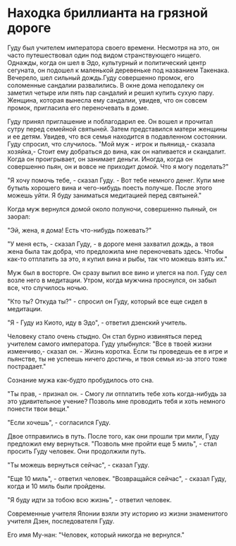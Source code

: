# Находка бриллианта на грязной дороге

Гуду был учителем императора своего времени. Несмотря на это, он часто путешествовал один под видом странствующего нищего. Однажды, когда он шел в Эдо, культурный и политический центр сегуната, он подошел к маленькой деревеньке под названием Такенака. Вечерело, шел сильный дождь.Гуду совершенно промок, его соломенные сандалии развалились. В окне дома неподалеку он заметил четыре или пять пар сандалий и решил купить сухую пару. Женщина, которая вынесла ему сандалии, увидев, что он совсем промок, пригласила его переночевать в доме.

Гуду принял приглашение и поблагодарил ее. Он вошел и прочитал сутру перед семейной святыней. Затем представился матери женщины и ее детям. Увидев, что вся семья находится в подавленном состоянии. Гуду спросил, что случилось. "Мой муж - игрок и пьяница,- сказала хозяйка,- Стоит ему добраться до вина, как он напивается и скандалит. Когда он проигрывает, он занимает деньги. Иногда, когда он совершенно пьян, он и вовсе не приходит домой. Что я могу поделать?"

"Я хочу помочь тебе, - сказал Гуду. - Вот тебе немного денег. Купи мне бутыль хорошего вина и чего-нибудь поесть получше. После этого можешь уйти. Я буду заниматься медитацией перед святыней."

Когда муж вернулся домой около полуночи, совершенно пьяный, он заорал:

"Эй, жена, я дома! Есть что-нибудь пожевать?"

"У меня есть, - сказал Гуду, - в дороге меня захватил дождь, а твоя жена была так добра, что предложила мне переночевать здесь. Чтобы как-то отплатить за это, я купил вина и рыбы, так что можешь взять их."

Муж был в восторге. Он сразу выпил все вино и улегся на пол. Гуду сел возле него в медитации. Утром, когда мужчина проснулся, он забыл все, что случилось ночью.

"Кто ты? Откуда ты?" - спросил он Гуду, который все еще сидел в медитации.

"Я - Гуду из Киото, иду в Эдо", - ответил дзенский учитель.

Человеку стало очень стыдно. Он стал бурно извиняться перед учителем самого императора. Гуду улыбнулся: "Все в твоей жизни изменчиво,- сказал он. - Жизнь коротка. Если ты проведешь ее в игре и пьянстве, ты не успеешь ничего достичь, и твоя семья из-за этого тоже пострадает."

Сознание мужа как-будто пробудилось ото сна.

"Ты прав, - признал он. - Смогу ли отплатить тебе хоть когда-нибудь за это удивительное учение? Позволь мне проводить тебя и хоть немного понести твои вещи."

"Если хочешь", - согласился Гуду.

Двое отправились в путь. После того, как они прошли три мили, Гуду предложил ему вернуться. "Позволь мне пройти еще 5 миль", - стал просить Гуду человек. Они продолжили путь.

"Ты можешь вернуться сейчас", - сказал Гуду.

"Еще 10 миль", - ответил человек. "Возвращайся сейчас", - сказал Гуду, когда и 10 миль были пройдены.

"Я буду идти за тобою всю жизнь", - ответил человек.

Современные учителя Японии взяли эту историю из жизни знаменитого учителя Дзен, последователя Гуду.

Его имя Му-нан: "Человек, который никогда не вернулся."
